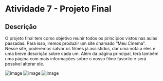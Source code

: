 # Atividade 7 - Projeto Final

## Descrição

O projeto final tem como objetivo reunir todos os princípios vistos nas aulas passadas. Para isso, iremos produzir um site chamado “Meu Cinema”. 
Nesse site, poderemos salvar os filmes já assistidos, dar uma nota a eles e uma breve descrição sobre cada um. 
Além da página principal, terá também uma página com mais informações sobre o nosso filme favorito e será possível alterar ele.

![image](https://github.com/user-attachments/assets/91bf7267-8d98-4f2a-a446-ec1f422eadb9)
![image](https://github.com/user-attachments/assets/8eb038be-ff69-4c2f-8887-125b075de13a)
![image](https://github.com/user-attachments/assets/80e29823-4a72-4ef8-ae3b-42665b9942c1)


